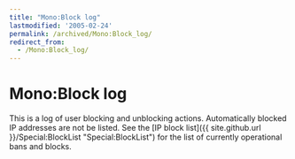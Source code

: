 ```yaml
---
title: "Mono:Block log"
lastmodified: '2005-02-24'
permalink: /archived/Mono:Block_log/
redirect_from:
  - /Mono:Block_log/
---
```


Mono:Block log
==============

This is a log of user blocking and unblocking actions. Automatically blocked IP addresses are not be listed. See the [IP block list]({{ site.github.url }}/Special:BlockList "Special:BlockList") for the list of currently operational bans and blocks.

